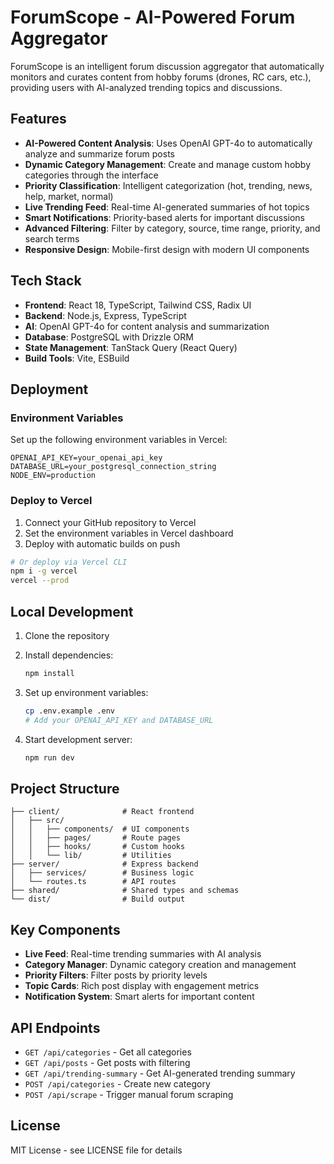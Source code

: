 # ForumScope - AI-Powered Forum Aggregator

ForumScope is an intelligent forum discussion aggregator that automatically monitors and curates content from hobby forums (drones, RC cars, etc.), providing users with AI-analyzed trending topics and discussions.

## Features

- **AI-Powered Content Analysis**: Uses OpenAI GPT-4o to automatically analyze and summarize forum posts
- **Dynamic Category Management**: Create and manage custom hobby categories through the interface
- **Priority Classification**: Intelligent categorization (hot, trending, news, help, market, normal)
- **Live Trending Feed**: Real-time AI-generated summaries of hot topics
- **Smart Notifications**: Priority-based alerts for important discussions
- **Advanced Filtering**: Filter by category, source, time range, priority, and search terms
- **Responsive Design**: Mobile-first design with modern UI components

## Tech Stack

- **Frontend**: React 18, TypeScript, Tailwind CSS, Radix UI
- **Backend**: Node.js, Express, TypeScript
- **AI**: OpenAI GPT-4o for content analysis and summarization
- **Database**: PostgreSQL with Drizzle ORM
- **State Management**: TanStack Query (React Query)
- **Build Tools**: Vite, ESBuild

## Deployment

### Environment Variables

Set up the following environment variables in Vercel:

```
OPENAI_API_KEY=your_openai_api_key
DATABASE_URL=your_postgresql_connection_string
NODE_ENV=production
```

### Deploy to Vercel

1. Connect your GitHub repository to Vercel
2. Set the environment variables in Vercel dashboard
3. Deploy with automatic builds on push

```bash
# Or deploy via Vercel CLI
npm i -g vercel
vercel --prod
```

## Local Development

1. Clone the repository
2. Install dependencies:
   ```bash
   npm install
   ```

3. Set up environment variables:
   ```bash
   cp .env.example .env
   # Add your OPENAI_API_KEY and DATABASE_URL
   ```

4. Start development server:
   ```bash
   npm run dev
   ```

## Project Structure

```
├── client/              # React frontend
│   ├── src/
│   │   ├── components/  # UI components
│   │   ├── pages/       # Route pages
│   │   ├── hooks/       # Custom hooks
│   │   └── lib/         # Utilities
├── server/              # Express backend
│   ├── services/        # Business logic
│   └── routes.ts        # API routes
├── shared/              # Shared types and schemas
└── dist/                # Build output
```

## Key Components

- **Live Feed**: Real-time trending summaries with AI analysis
- **Category Manager**: Dynamic category creation and management
- **Priority Filters**: Filter posts by priority levels
- **Topic Cards**: Rich post display with engagement metrics
- **Notification System**: Smart alerts for important content

## API Endpoints

- `GET /api/categories` - Get all categories
- `GET /api/posts` - Get posts with filtering
- `GET /api/trending-summary` - Get AI-generated trending summary
- `POST /api/categories` - Create new category
- `POST /api/scrape` - Trigger manual forum scraping

## License

MIT License - see LICENSE file for details